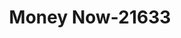 ---
f_zip-code: 38305
f_state-code: TN
title: Money Now-21633
f_phone: 731-984-2274
f_city-only: Jackson
f_address: 1819 Highway 45 Byp Jackson
f_location-unique-id: '21633'
slug: money-now-21633
updated-on: '2024-05-30T13:46:58.046Z'
created-on: '2024-05-30T13:36:59.803Z'
published-on: '2024-05-30T13:54:32.469Z'
f_city-state: cms/city/jackson-tn.md
f_company: cms/company/money-now.md
f_state: cms/state/tennessee.md
layout: '[payday-loan].html'
tags: payday-loan
---